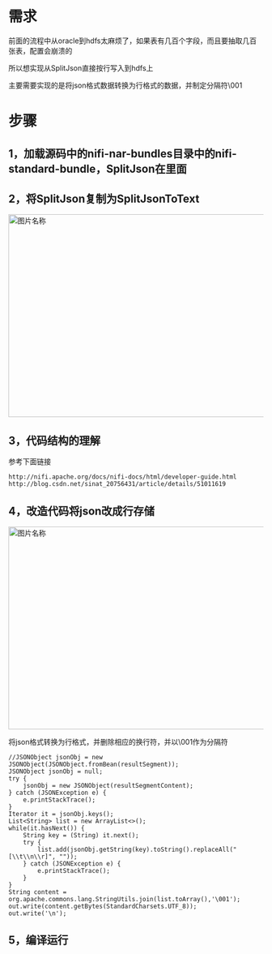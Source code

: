 # 需求

前面的流程中从oracle到hdfs太麻烦了，如果表有几百个字段，而且要抽取几百张表，配置会崩溃的

所以想实现从SplitJson直接按行写入到hdfs上

主要需要实现的是将json格式数据转换为行格式的数据，并制定分隔符\001


# 步骤

## 1，加载源码中的nifi-nar-bundles目录中的nifi-standard-bundle，SplitJson在里面

## 2，将SplitJson复制为SplitJsonToText

<img src="https://github.com/jimmy-src/ProcessorForNIFI/blob/master/image/SplitJson.png" width = "600" height = "400" alt="图片名称" align=center />

## 3，代码结构的理解

参考下面链接
    
    http://nifi.apache.org/docs/nifi-docs/html/developer-guide.html
    http://blog.csdn.net/sinat_20756431/article/details/51011619
    
## 4，改造代码将json改成行存储

<img src="https://github.com/jimmy-src/ProcessorForNIFI/blob/master/image/SplitJsonToTextCode.java.png" width = "600" height = "400" alt="图片名称" align=center />

将json格式转换为行格式，并删除相应的换行符，并以\001作为分隔符

```
//JSONObject jsonObj = new JSONObject(JSONObject.fromBean(resultSegment));
JSONObject jsonObj = null;
try {
    jsonObj = new JSONObject(resultSegmentContent);
} catch (JSONException e) {
    e.printStackTrace();
}
Iterator it = jsonObj.keys();
List<String> list = new ArrayList<>();
while(it.hasNext()) {
    String key = (String) it.next();
    try {
        list.add(jsonObj.getString(key).toString().replaceAll("[\\t\\n\\r]", ""));
    } catch (JSONException e) {
        e.printStackTrace();
    }
}
String content = org.apache.commons.lang.StringUtils.join(list.toArray(),'\001');
out.write(content.getBytes(StandardCharsets.UTF_8));
out.write('\n');
```


## 5，编译运行











